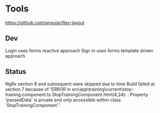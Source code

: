 # Tools

https://github.com/angular/flex-layout

## Dev

Login uses forms reactive approach
Sign in uses forms template driven approach

## Status

NgRx section 8 and subsequent were skipped due to time
Build failed at section 7 because of 'ERROR in src\app\training\current\stop-training.component.ts.StopTrainingComponent.html(4,24): : Property 'passedData' is private and only accessible within class 'StopTrainingComponent'.'

